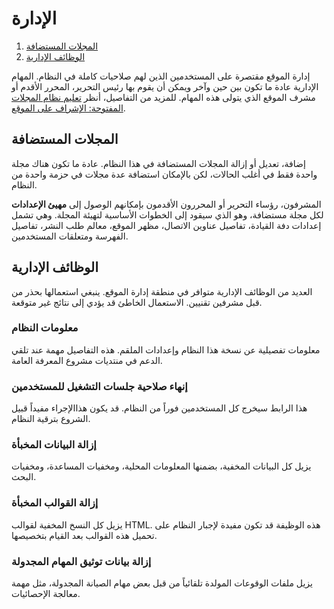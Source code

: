﻿# الإدارة

1. [المجلات المستضافة](administration#hosted-journals)
1. [الوظائف الإدارية](administration#admin-functions)

إدارة الموقع مقتصرة على المستخدمين الذين لهم صلاحيات كاملة في النظام. المهام الإدارية عادة ما تكون بين حين وآخر ويمكن أن يقوم بها رئيس التحرير، المحرر الأقدم أو مشرف الموقع الذي يتولى هذه المهام. للمزيد من التفاصيل، أنظر [تعليم نظام المجلات المفتوحة: الإشراف على الموقع](https://docs.pkp.sfu.ca/learning-ojs/ar/site-administration).

## <a name="hosted-journals"></a>المجلات المستضافة

إضافة، تعديل أو إزالة المجلات المستضافة في هذا النظام. عادة ما تكون هناك مجلة واحدة فقط في أغلب الحالات، لكن بالإمكان استضافة عدة مجلات في حزمة واحدة من النظام.

المشرفون، رؤساء التحرير أو المحررون الأقدمون بإمكانهم الوصول إلى **مهيئ الإعدادات** لكل مجلة مستضافة، وهو الذي سيقود إلى الخطوات الأساسية لتهيئة المجلة. وهي تشمل إعدادات دفة القيادة، تفاصيل عناوين الاتصال، مظهر الموقع، معالم طلب النشر، تفاصيل الفهرسة ومتعلقات المستخدمين.

## <a name="admin-functions"></a>الوظائف الإدارية

العديد من الوظائف الإدارية متوافر في منطقة إدارة الموقع. ينبغي استعمالها بحذر من قبل مشرفين تقنيين. الاستعمال الخاطئ قد يؤدي إلى نتائج غير متوقعة.

### معلومات النظام

معلومات تفصيلية عن نسخة هذا النظام وإعدادات الملقم. هذه التفاصيل مهمة عند تلقي الدعم في منتديات مشروع المعرفة العامة.

### إنهاء صلاحية جلسات التشغيل للمستخدمين

هذا الرابط سيخرج كل المستخدمين فوراً من النظام. قد يكون هذاالإجراء مفيداً قبيل الشروع بترقية النظام.

### إزالة البيانات المخبأة

يزيل كل البيانات المخفية، بضمنها المعلومات المحلية، ومخفيات المساعدة، ومخفيات البحث.

### إزالة القوالب المخبأة

يزيل كل النسخ المخفية لقوالب HTML. هذه الوظيفة قد تكون مفيدة لإجبار النظام على تحميل هذه القوالب بعد القيام بتخصيصها.

### إزالة بيانات توثيق المهام المجدولة

يزيل ملفات الوقوعات المولدة تلقائياً من قبل بعض مهام الصيانة المجدولة، مثل مهمة معالجة الإحصائيات.
